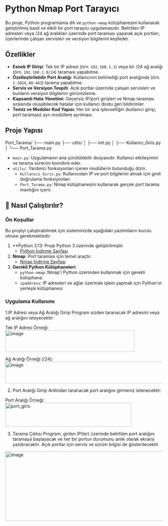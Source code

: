 # Python Nmap Port Tarayıcı

Bu proje, Python programlama dili ve `python-nmap` kütüphanesini kullanarak geliştirilmiş basit ve etkili bir port tarayıcı uygulamasıdır. Belirtilen IP adresleri veya /24 ağ aralıkları üzerinde port taraması yaparak açık portları, üzerlerinde çalışan servisleri ve versiyon bilgilerini keşfeder.

## Özellikler

* **Esnek IP Girişi**: Tek bir IP adresi (örn. `192.168.1.1`) veya bir /24 ağ aralığı (örn. `192.168.1.0/24`) taraması yapabilme.
* **Özelleştirilebilir Port Aralığı**: Kullanıcının belirlediği port aralığında (örn. `1-1024`, `80-443`) tarama yapabilme.
* **Servis ve Versiyon Tespiti**: Açık portlar üzerinde çalışan servisleri ve bunların versiyon bilgilerini görüntüleme.
* **Kapsamlı Hata Yönetimi**: Geçersiz IP/port girişleri ve Nmap taraması sırasında oluşabilecek hatalar için kullanıcı dostu geri bildirimler.
* **Temiz ve Modüler Kod Yapısı**: Her bir ana işlevselliğin (kullanıcı girişi, port taraması) ayrı modüllere ayrılması.

## Proje Yapısı
Port_Tarama/
├── main.py
├── utils/
│   ├── init.py
│   ├── Kullanici_Giris.py
│   └── Port_Tarama.py

* `main.py`: Uygulamanın ana yürütülebilir dosyasıdır. Kullanıcı etkileşimini ve tarama sürecini koordine eder.
* `utils/`: Yardımcı fonksiyonları içeren modüllerin bulunduğu dizin.
    * `Kullanici_Giris.py`: Kullanıcıdan IP ve port bilgilerini almak için girdi doğrulama fonksiyonları.
    * `Port_Tarama.py`: Nmap kütüphanesini kullanarak gerçek port tarama mantığını içerir.

## 🚀 Nasıl Çalıştırılır?

### Ön Koşullar

Bu projeyi çalıştırabilmek için sisteminizde aşağıdaki yazılımların kurulu olması gerekmektedir:

1.  **Python 3.13: Proje Python 3 üzerinde geliştirilmiştir.
    * [Python İndirme Sayfası](https://www.python.org/downloads/)
2.  **Nmap**: Port taraması için temel araçtır.
    * [Nmap İndirme Sayfası](https://nmap.org/download.html)
3.  **Gerekli Python Kütüphaneleri**:
    * `python-nmap`: Nmap'i Python üzerinden kullanmak için gerekli kütüphane.
    * `ipaddress`: IP adresleri ve ağlar üzerinde işlem yapmak için Python'ın yerleşik kütüphanesi

### Uygulama Kullanımı
1.IP Adresi veya Ağ Aralığı Girişi
Program sizden taranacak IP adresini veya ağ aralığını isteyecektir:

Tek IP Adresi Örneği: 
<img width="413" height="69" alt="image" src="https://github.com/user-attachments/assets/302950eb-8b4b-4921-9aeb-876597cb0d7d" />

Ağ Aralığı Örneği (/24):
<img width="540" height="69" alt="image" src="https://github.com/user-attachments/assets/603f655f-eec6-4ac6-9fae-81083806111d" />

2. Port Aralığı Girişi
Ardından taranacak port aralığını girmeniz istenecektir:

Port Aralığı Örneği:
<img width="403" height="76" alt="port_giris" src="https://github.com/user-attachments/assets/18167acc-7662-4b00-9ea0-7e1ec5d18379" />

3. Tarama Çıktısı
Program, girilen IP(ler) üzerinde belirtilen port aralığını taramaya başlayacak ve her bir portun durumunu anlık olarak ekrana yazdıracaktır. Açık portlar için servis ve sürüm bilgisi de gösterilecektir.

<img width="669" height="221" alt="image" src="https://github.com/user-attachments/assets/5e3162ca-fe77-4002-89f1-abaa363c42f4" />


